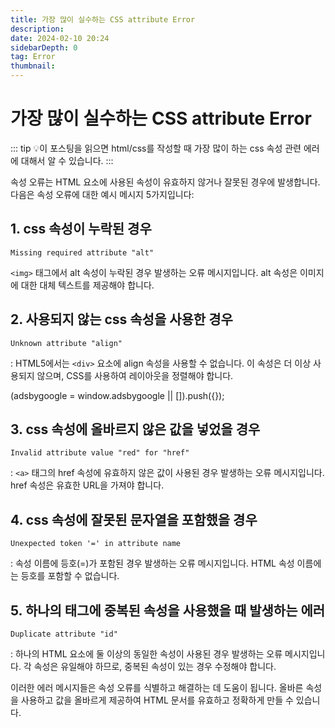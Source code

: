 ```yaml
---
title: 가장 많이 실수하는 CSS attribute Error
description:
date: 2024-02-10 20:24
sidebarDepth: 0
tag: Error
thumbnail:
---
```


# 가장 많이 실수하는 CSS attribute Error

::: tip 💡이 포스팅을 읽으면
html/css를 작성할 때 가장 많이 하는 css 속성 관련 에러에 대해서 알 수 있습니다.
:::

속성 오류는 HTML 요소에 사용된 속성이 유효하지 않거나 잘못된 경우에 발생합니다. 다음은 속성 오류에 대한 예시 메시지 5가지입니다:

## 1. css 속성이 누락된 경우

```
Missing required attribute "alt"
```

`<img>` 태그에서 alt 속성이 누락된 경우 발생하는 오류 메시지입니다. alt 속성은 이미지에 대한 대체 텍스트를 제공해야 합니다.

## 2. 사용되지 않는 css 속성을 사용한 경우

```
Unknown attribute "align"
```

: HTML5에서는 `<div>` 요소에 align 속성을 사용할 수 없습니다. 이 속성은 더 이상 사용되지 않으며, CSS를 사용하여 레이아웃을 정렬해야 합니다.

<!-- ui-log 수평형 -->

<ins class="adsbygoogle"
     style="display:block"
     data-ad-client="ca-pub-4877378276818686"
     data-ad-slot="9743150776"
     data-ad-format="auto"
     data-full-width-responsive="true"></ins>
<component is="script">
(adsbygoogle = window.adsbygoogle || []).push({});
</component>

## 3. css 속성에 올바르지 않은 값을 넣었을 경우

```
Invalid attribute value "red" for "href"
```

: `<a>` 태그의 href 속성에 유효하지 않은 값이 사용된 경우 발생하는 오류 메시지입니다. href 속성은 유효한 URL을 가져야 합니다.

## 4. css 속성에 잘못된 문자열을 포함했을 경우

```
Unexpected token '=' in attribute name
```

: 속성 이름에 등호(=)가 포함된 경우 발생하는 오류 메시지입니다. HTML 속성 이름에는 등호를 포함할 수 없습니다.

## 5. 하나의 태그에 중복된 속성을 사용했을 때 발생하는 에러

```
Duplicate attribute "id"
```

: 하나의 HTML 요소에 둘 이상의 동일한 속성이 사용된 경우 발생하는 오류 메시지입니다. 각 속성은 유일해야 하므로, 중복된 속성이 있는 경우 수정해야 합니다.

이러한 에러 메시지들은 속성 오류를 식별하고 해결하는 데 도움이 됩니다. 올바른 속성을 사용하고 값을 올바르게 제공하여 HTML 문서를 유효하고 정확하게 만들 수 있습니다.

